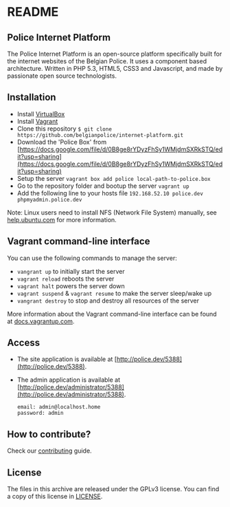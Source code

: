 # README

## Police Internet Platform

The Police Internet Platform is an open-source platform specifically built for the internet websites of the Belgian Police.
It uses a component based architecture. Written in PHP 5.3, HTML5, CSS3 and Javascript, and made by passionate open source technologists.


## Installation

* Install [VirtualBox](http://www.virtualbox.org/)
* Install [Vagrant](http://downloads.vagrantup.com/)
* Clone this repository
    ```$ git clone https://github.com/belgianpolice/internet-platform.git```
* Download the 'Police Box' from [https://docs.google.com/file/d/0B8ge8rYDyzFhSy1WMjdmSXRkSTQ/edit?usp=sharing](https://docs.google.com/file/d/0B8ge8rYDyzFhSy1WMjdmSXRkSTQ/edit?usp=sharing)
* Setup the server
    ```vagrant box add police local-path-to-police.box```
* Go to the repository folder and bootup the server
    ```vagrant up```
* Add the following line to your hosts file
    ```192.168.52.10 police.dev phpmyadmin.police.dev```

Note: Linux users need to install NFS (Network File System) manually, see [help.ubuntu.com](http://help.ubuntu.com/community/SettingUpNFSHowTo) for more information.


## Vagrant command-line interface

You can use the following commands to manage the server:

* ```vangrant up``` to initially start the server
* ```vagrant reload``` reboots the server
* ```vagrant halt``` powers the server down
* ```vagrant suspend``` & ```vagrant resume``` to make the server sleep/wake up
* ```vangrant destroy``` to stop and destroy all resources of the server

More information about the Vagrant command-line interface can be found at [docs.vagrantup.com](http://docs.vagrantup.com/v2/cli/index.html).


## Access

* The site application is available at [http://police.dev/5388](http://police.dev/5388).
* The admin application is available at [http://police.dev/administrator/5388](http://police.dev/administrator/5388).

    ```
    email: admin@localhost.home
    password: admin
    ```

## How to contribute?

Check our [contributing](CONTRIBUTING.md) guide.


## License

The files in this archive are released under the GPLv3 license. You can find a copy of this license in [LICENSE](LICENSE.md).
